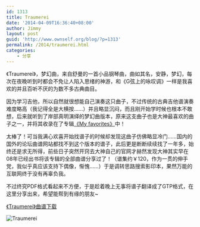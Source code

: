 ```yaml
---
id: 1313
title: Traumerei
date: '2014-04-09T16:36:40+08:00'
author: Jimmy
layout: post
guid: 'http://www.ownself.org/blog/?p=1313'
permalink: /2014/traumerei.html
categories:
    - 分享
---
```


《Traumerei》，梦幻曲，来自舒曼的一首小品钢琴曲，曲如其名，安静，梦幻，每次在夜晚听到时都会不免让人陷入思绪的神游，和《G弦上的咏叹调》一样是我喜欢的并且百听不厌的为数不多古典曲目。

因为学习吉他，所以自然就很想能自己演奏这只曲子，不过传统的古典吉他谱演奏难度略高（我记得全是大横按……）并且略显沉闷，而且刚开始学时候也根本不敢想，后来就听到了岸部真明演绎的梦幻曲版本，原来这支曲子也是大神最喜欢的曲子之一，并将其收录在了专辑[《My favorites》](http://www.xiami.com/album/321054?spm=a1z1s.3061781.6856533.9.zOigy5)中！

太棒了！可当我满心欢喜开始找谱子的时候却发现这曲子仿佛略显冷门……国内的国外的论坛曲谱网站都找不到这个版本的谱子，此后更是断断续续找了一年多，始终还是求无所得，前些日子突然开窍去大神自己的官网才赫然发现大神其实早在08年已经出书将该专辑的全部曲谱分享过了！（谱集约￥120，作为一贯的伸手党，我似乎真应该支持下偶像，惭愧……）于是调转思路搜索影印本，果然万能的互联网终于没有再辜负我。

不过终究PDF格式看起来不方便，于是趁着晚上无事将谱子翻译成了GTP格式，在这里分享出来，希望能帮到有缘的朋友~

[《Traumerei》曲谱下载](https://onedrive.live.com/redir?resid=507861A5FFB49BEA!5351&authkey=!AEMSI6YY49yD4YA&ithint=file%2c.gp5)

![Traumerei](/wp-content/uploads/2014/04/Traumerei.png)